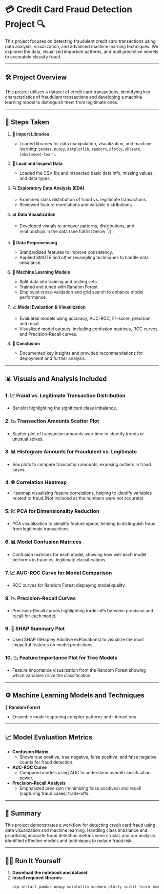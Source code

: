 # 💳 Credit Card Fraud Detection Project 🔍

This project focuses on detecting fraudulent credit card transactions using data analysis, visualization, and advanced machine learning techniques. We explored the data, visualized important patterns, and built predictive models to accurately classify fraud.

---

## 🛠️ Project Overview

This project utilizes a dataset of credit card transactions, identifying key characteristics of fraudulent transactions and developing a machine learning model to distinguish them from legitimate ones.

---

## 📝 Steps Taken

1. **🚀 Import Libraries**  
   - Loaded libraries for data manipulation, visualization, and machine learning: `pandas`, `numpy`, `matplotlib`, `seaborn`, `plotly`, `sklearn`, `imbalanced-learn`.

2. **📂 Load and Inspect Data**  
   - Loaded the CSV file and inspected basic data info, missing values, and data types.

3. **🔍 Exploratory Data Analysis (EDA)**  
   - Examined class distribution of fraud vs. legitimate transactions.
   - Reviewed feature correlations and variable distributions.

4. **📊 Data Visualization**  
   - Developed visuals to uncover patterns, distributions, and relationships in the data (see full list below 👇).

5. **🔄 Data Preprocessing**  
   - Standardized features to improve consistency.
   - Applied SMOTE and other resampling techniques to handle data imbalance.

6. **🧠 Machine Learning Models**  
   - Split data into training and testing sets.
   - Trained and tuned with   Random Forest
   - Employed cross-validation and grid search to enhance model performance.

7. **📈 Model Evaluation & Visualization**  
   - Evaluated models using accuracy, AUC-ROC, F1-score, precision, and recall.
   - Visualized model outputs, including confusion matrices, ROC curves, and Precision-Recall curves.

8. **📜 Conclusion**  
   - Documented key insights and provided recommendations for deployment and further analysis.

---

## 📊 Visuals and Analysis Included

### 1. **📈 Fraud vs. Legitimate Transaction Distribution**  
   - Bar plot highlighting the significant class imbalance.

### 2. **📉 Transaction Amounts Scatter Plot**  
   - Scatter plot of transaction amounts over time to identify trends or unusual spikes.

### 3. **📊 Histogram Amounts for Fraudulent vs. Legitimate**  
   - Box plots to compare transaction amounts, exposing outliers in fraud cases.

### 4. **🌐 Correlation Heatmap**  
   - Heatmap visualizing feature correlations, helping to identify variables related to fraud.(Not included as the numbers were not accurate)

### 5. **💹 PCA for Dimensionality Reduction**  
   - PCA visualization to simplify feature space, helping to distinguish fraud from legitimate transactions.

### 6. **📊 Model Confusion Matrices**  
   - Confusion matrices for each model, showing how well each model performs in fraud vs. legitimate classifications.

### 7. **📈 AUC-ROC Curve for Model Comparison**  
   - ROC curves for Random Forest displaying model quality.

### 8. **📉 Precision-Recall Curves**  
   - Precision-Recall curves highlighting trade-offs between precision and recall for each model.

### 9. **🤖 SHAP Summary Plot**  
   - Used SHAP (SHapley Additive exPlanations) to visualize the most impactful features on model predictions.

### 10. **📉 Feature Importance Plot for Tree Models**  
   - Feature importance visualization from the Random Forest  showing which variables drive the classification.

---

## ⚙️ Machine Learning Models and Techniques

 **🌲 Random Forest**  
   - Ensemble model capturing complex patterns and interactions.

---

## 📈 Model Evaluation Metrics

- **Confusion Matrix**  
   - Shows true positive, true negative, false positive, and false negative counts for fraud detection.
- **AUC-ROC Curve**  
   - Compared models using AUC to understand overall classification power.
- **Precision-Recall Analysis**  
   - Emphasized precision (minimizing false positives) and recall (capturing fraud cases) trade-offs.

---

## 📜 Summary

This project demonstrates a workflow for detecting credit card fraud using data visualization and machine learning. Handling class imbalance and prioritizing accurate fraud detection metrics were crucial, and our analysis identified effective models and techniques to reduce fraud risk.

---

## 🏃‍♂️ Run It Yourself

1. **Download the notebook and dataset**.
2. **Install required libraries**:
   ```bash
   pip install pandas numpy matplotlib seaborn plotly scikit-learn imbalanced-learn shap

